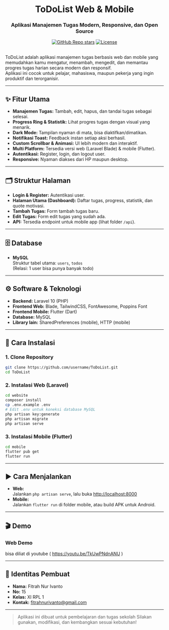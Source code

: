 <div align="center">
  <h1 align="center">ToDoList Web & Mobile</h1>
  <h3>Aplikasi Manajemen Tugas Modern, Responsive, dan Open Source</h3>
</div>

<div align="center">
  <a href="https://github.com/username/ToDoList/stargazers"><img alt="GitHub Repo stars" src="https://img.shields.io/github/stars/username/ToDoList"></a>
  <a href="https://github.com/username/ToDoList/blob/main/LICENSE"><img alt="License" src="https://img.shields.io/badge/license-MIT-green"></a>
</div>

<br/>

ToDoList adalah aplikasi manajemen tugas berbasis web dan mobile yang memudahkan kamu mengatur, menambah, mengedit, dan memantau progres tugas harian secara modern dan responsif.  
Aplikasi ini cocok untuk pelajar, mahasiswa, maupun pekerja yang ingin produktif dan terorganisir.

---

## ✨ Fitur Utama

- **Manajemen Tugas:** Tambah, edit, hapus, dan tandai tugas sebagai selesai.
- **Progress Ring & Statistik:** Lihat progres tugas dengan visual yang menarik.
- **Dark Mode:** Tampilan nyaman di mata, bisa diaktifkan/dimatikan.
- **Notifikasi Toast:** Feedback instan setiap aksi berhasil.
- **Custom Scrollbar & Animasi:** UI lebih modern dan interaktif.
- **Multi Platform:** Tersedia versi web (Laravel Blade) & mobile (Flutter).
- **Autentikasi:** Register, login, dan logout user.
- **Responsive:** Nyaman diakses dari HP maupun desktop.

---

## 🗂️ Struktur Halaman

- **Login & Register:** Autentikasi user.
- **Halaman Utama (Dashboard):** Daftar tugas, progress, statistik, dan quote motivasi.
- **Tambah Tugas:** Form tambah tugas baru.
- **Edit Tugas:** Form edit tugas yang sudah ada.
- **API:** Tersedia endpoint untuk mobile app (lihat folder `/api`).

---

## 🗄️ Database

- **MySQL**  
  Struktur tabel utama: `users`, `todos`  
  (Relasi: 1 user bisa punya banyak todo)

---

## ⚙️ Software & Teknologi

- **Backend:** Laravel 10 (PHP)
- **Frontend Web:** Blade, TailwindCSS, FontAwesome, Poppins Font
- **Frontend Mobile:** Flutter (Dart)
- **Database:** MySQL
- **Library lain:** SharedPreferences (mobile), HTTP (mobile)

---

## 🚀 Cara Instalasi

### 1. Clone Repository

```sh
git clone https://github.com/username/ToDoList.git
cd ToDoList
```

### 2. Instalasi Web (Laravel)

```sh
cd website
composer install
cp .env.example .env
# Edit .env untuk koneksi database MySQL
php artisan key:generate
php artisan migrate
php artisan serve
```

### 3. Instalasi Mobile (Flutter)

```sh
cd mobile
flutter pub get
flutter run
```

---

## ▶️ Cara Menjalankan

- **Web:**  
  Jalankan `php artisan serve`, lalu buka [http://localhost:8000](http://localhost:8000)
- **Mobile:**  
  Jalankan `flutter run` di folder mobile, atau build APK untuk Android.

---

## 🎬 Demo

### Web Demo
bisa diliat di youtube ( https://youtu.be/TkUwPNdnANU )

---

## 👤 Identitas Pembuat

- **Nama:** Fitrah Nur Ivanto
- **No:** 15
- **Kelas:** XI RPL 1
- **Kontak:** fitrahnurivanto@gmail.com

---

> Aplikasi ini dibuat untuk pembelajaran dan tugas sekolah
> Silakan gunakan, modifikasi, dan kembangkan sesuai kebutuhan!

